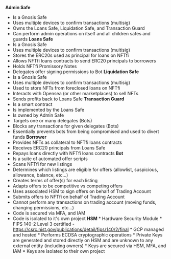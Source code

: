 **Admin Safe**
   * Is a Gnosis Safe
   * Uses multiple devices to confirm transactions (multisig)
   * Owns the Loans Safe, Liquidation Safe, and Transaction Guard
   * Can perform admin operations on itself and all children safes and guards
**Loans Safe**
   * Is a Gnosis Safe
   * Uses multiple devices to confirm transactions (multisig)
   * Stores the ERC20s used as principal for loans on NFTfi
   * Allows NFTfi loans contracts to send ERC20 principals to borrowers
   * Holds NFTfi Promissory Notes
   * Delegates offer signing permissions to Bot
**Liquidation Safe**
   * Is a Gnosis Safe
   * Uses multiple devices to confirm transactions (multisig)
   * Used to store NFTs from foreclosed loans on NFTfi
   * Interacts with Opensea (or other marketplaces) to sell NFTs
   * Sends profits back to Loans Safe
**Transaction Guard**
   * Is a smart contract
   * Is implemented by the Loans Safe
   * Is owned by Admin Safe
   * Targets one or many delegates (Bots)
   * Blocks any transactions for given delegates (Bots)
   * Essentially prevents bots from being compromised and used to divert funds
**Borrower**
   * Provides NFTs as collateral to NFTfi loans contracts
   * Receives ERC20 principals from Loans Safe
   * Repays loans directly with NFTfi loans contracts
**Bot**
   * Is a suite of automated offer scripts
   * Scans NFTfi for new listings
   * Determines which listings are eligible for offers (allowlist, suspicious, allowance, balance, etc...)
   * Creates terms of offer(s) for each listing
   * Adapts offers to be competitive vs competing offers
   * Uses associated HSM to sign offers on behalf of Trading Account
   * Submits offers to NFTfi on behalf of Trading Account
   * Cannot perform any transactions on trading account (moving funds, changing permissions, etc...)
   * Code is secured via MFA, and IAM
   * Code is isolated to it's own project
**HSM**
    * Hardware Security Module
    * FIPS 140-2 Level 3 certified - https://csrc.nist.gov/publications/detail/fips/140/2/final
    * GCP managed and hosted
    * Performs ECDSA cryptographic operations
    * Private Keys are generated and stored directly on HSM and are unknown to any external entity (including owners)
    * Keys are secured via HSM, MFA, and IAM
    * Keys are isolated to their own project